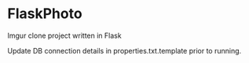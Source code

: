 # FlaskPhoto
Imgur clone project written in Flask

Update DB connection details in properties.txt.template prior to running.
